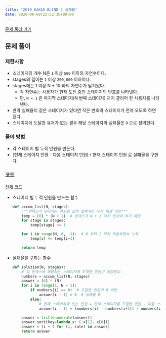 ```yaml
---
title: "2019 KAKAO BLIND 2 실패율"
date: 2020-09-08T22:52:30+09:00
---
```


[문제 풀러 가기](https://programmers.co.kr/learn/courses/30/lessons/42889)



## 문제 풀이

### 제한사항

- 스테이지의 개수 N은 `1` 이상 `500` 이하의 자연수이다.
- stages의 길이는 `1` 이상 `200,000` 이하이다.
- stages에는 1 이상 N + 1이하의 자연수가 담겨있다.
  - 각 자연수는 사용자가 현재 도전 중인 스테이지의 번호를 나타낸다.
  - 단, `N + 1` 은 마지막 스테이지(N 번째 스테이지) 까지 클리어 한 사용자를 나타낸다.
- 만약 실패율이 같은 스테이지가 있다면 작은 번호의 스테이지가 먼저 오도록 하면 된다.
- 스테이지에 도달한 유저가 없는 경우 해당 스테이지의 실패율은 `0` 으로 정의한다.



### 풀이 방법

- 각 스테이지 별 누적 인원을 만든다.
- (현재 스테이지 인원 - 다음 스테이지 인원) / 현재 스테이지 인원 로 실패율을 구한다.



### 코드

[전체 코드](https://github.com/hhk9292/algorithm/blob/master/2019KAKAOBLIND/2.py)

- 스테이지 별 누적 인원을 만드는 함수

  ```python
  def accum_list(N, stages):
      """인덱스가 낮아지는 쪽으로 값이 합쳐지는 누적 배열 리턴"""
      temp = [0] * (N + 2)  # 인덱스가 N + 1 까지 있어야 하기 때문
      for stage in stages:
          temp[stage] += 1
  
      for i in range(N, 0, -1):  # N 부터 1 까지 이동하면서 누적
          temp[i] += temp[i+1]
  
      return temp
  ```



- 실패율을 구하는 함수

  ```python
  def solution(N, stages):
      # 각 인덱스에 해당하는 스테이지에 도착한 인원이 저장된다.
      numbers = accum_list(N, stages)
      answer = [0] * (N)
      for i in range(1, N + 1):
          if numbers[i] == 0:  # 도달한 인원이 0 이면
              answer[i - 1] = 0  # 실패율 0
          else:
              # 현재 스테이지에 있는 인원 = 현재 스테이지를 도달한 인원 - 다음 스테이지를 도달한 인원
              answer[i - 1] = (numbers[i] - numbers[i+1]) / numbers[i]
  
      answer = list(enumerate(answer))
      answer.sort(key=lambda x: (-x[1], x[0]))
      answer = [i + 1 for (i, rate) in answer]
      return answer
  ```

  
